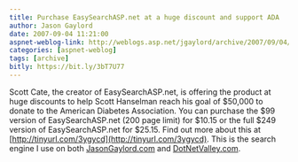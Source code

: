 ```yaml
---
title: Purchase EasySearchASP.net at a huge discount and support ADA
author: Jason Gaylord
date: 2007-09-04 11:21:00
aspnet-weblog-link: http://weblogs.asp.net/jgaylord/archive/2007/09/04/purchase-easysearchasp-net-at-a-huge-discount-and-support-ada.aspx
categories: [aspnet-weblog]
tags: [archive]
bitly: https://bit.ly/3bT7U77
---
```


Scott Cate, the creator of EasySearchASP.net, is offering the product at huge discounts to help Scott Hanselman reach his goal of $50,000 to donate to the American Diabetes Association. You can purchase the $99 version of EasySearchASP.net (200 page limit) for $10.15 or the full $249 version of EasySearchASP.net for $25.15. Find out more about this at [http://tinyurl.com/3ygycd](http://tinyurl.com/3ygycd). This is the search engine I use on both [JasonGaylord.com](http://jasongaylord.com/) and [DotNetValley.com](http://dotnetvalley.com/).